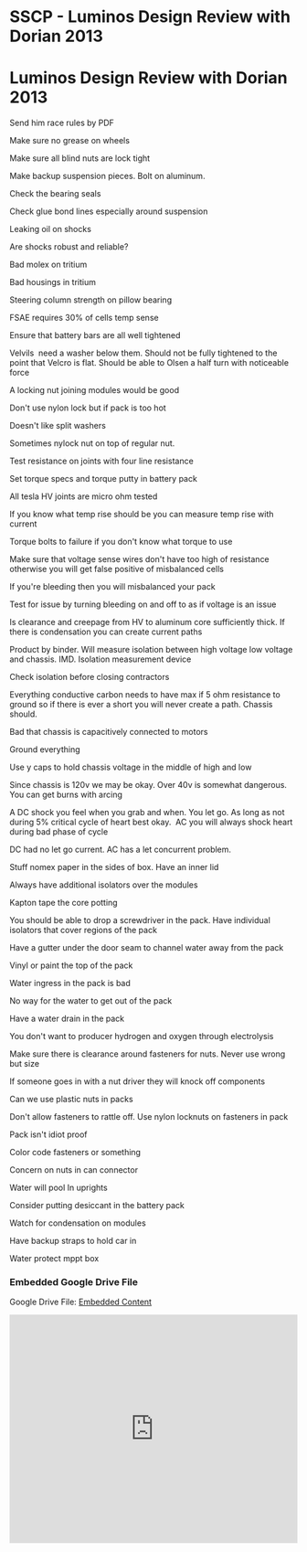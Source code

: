 # SSCP - Luminos Design Review with Dorian 2013

# Luminos Design Review with Dorian 2013

Send him race rules by PDF

Make sure no grease on wheels

Make sure all blind nuts are lock tight 

Make backup suspension pieces. Bolt on aluminum. 

Check the bearing seals

Check glue bond lines especially around suspension

Leaking oil on shocks

Are shocks robust and reliable?

Bad molex on tritium

Bad housings in tritium

Steering column strength on pillow bearing 

FSAE requires 30% of cells temp sense 

Ensure that battery bars are all well tightened 

Velvils  need a washer below them. Should not be fully tightened to the point that Velcro is flat. Should be able to Olsen a half turn with noticeable force

A locking nut joining modules would be good

Don't use nylon lock but if pack is too hot

Doesn't like split washers

Sometimes nylock nut on top of regular nut. 

Test resistance on joints with four line resistance

Set torque specs and torque putty in battery pack

All tesla HV joints are micro ohm tested

If you know what temp rise should be you can measure temp rise with current 

Torque bolts to failure if you don't know what torque to use

Make sure that voltage sense wires don't have too high of resistance otherwise you will get false positive of misbalanced cells

If you're bleeding then you will misbalanced your pack

Test for issue by turning bleeding on and off to as if voltage is an issue

Is clearance and creepage from HV to aluminum core sufficiently thick. If there is condensation you can create current paths

Product by binder. Will measure isolation between high voltage low voltage and chassis. IMD. Isolation measurement device

Check isolation before closing contractors

Everything conductive carbon needs to have max if 5 ohm resistance to ground so if there is ever a short you will never create a path. Chassis should. 

Bad that chassis is capacitively connected to motors

Ground everything

Use y caps to hold chassis voltage in the middle of high and low

Since chassis is 120v we may be okay. Over 40v is somewhat dangerous. You can get burns with arcing

A DC shock you feel when you grab and when. You let go. As long as not during 5% critical cycle of heart best okay.  AC you will always shock heart during bad phase of cycle

DC had no let go current. AC has a let concurrent problem.

Stuff nomex paper in the sides of box. Have an inner lid

Always have additional isolators over the modules

Kapton tape the core potting

You should be able to drop a screwdriver in the pack. Have individual isolators that cover regions of the pack

Have a gutter under the door seam to channel water away from the pack

Vinyl or paint the top of the pack 

Water ingress in the pack is bad

No way for the water to get out of the pack

Have a water drain in the pack

You don't want to producer hydrogen and oxygen through electrolysis 

Make sure there is clearance around fasteners for nuts. Never use wrong but size

If someone goes in with a nut driver they will knock off components

Can we use plastic nuts in packs

Don't allow fasteners to rattle off. Use nylon locknuts on fasteners in pack

Pack isn't idiot proof

Color code fasteners or something

Concern on nuts in can connector

Water will pool In uprights

Consider putting desiccant in the battery pack

Watch for condensation on modules

Have backup straps to hold car in

Water protect mppt box 

[](https://drive.google.com/folderview?id=1TS3FS0cU3sjGO9RmBZ2eXtchziLlif1b)

### Embedded Google Drive File

Google Drive File: [Embedded Content](https://drive.google.com/embeddedfolderview?id=1TS3FS0cU3sjGO9RmBZ2eXtchziLlif1b#list)

<iframe width="100%" height="400" src="https://drive.google.com/embeddedfolderview?id=1TS3FS0cU3sjGO9RmBZ2eXtchziLlif1b#list" frameborder="0"></iframe>


